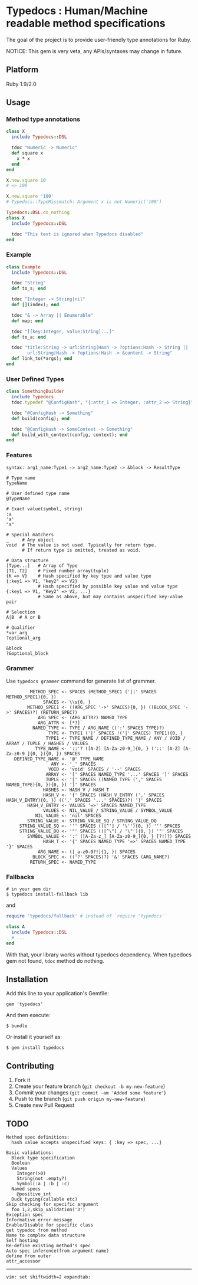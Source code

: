 # Typedocs : Human/Machine readable method specifications

The goal of the project is to provide user-friendly type annotations for Ruby.

NOTICE: This gem is very veta, any APIs/syntaxes may change in future.

## Platform

Ruby 1.9/2.0

## Usage

### Method type annotations

```ruby
class X
  include Typedocs::DSL

  tdoc "Numeric -> Numeric"
  def square x
    x * x
  end
end

X.new.square 10
# => 100

X.new.square '100'
# Typedocs::TypeMissmatch: Argument x is not Numeric('100')

Typedocs::DSL.do_nothing
class X
  include Typedocs::DSL

  tdoc "This text is ignored when Typedocs disabled"
end
```

### Example
```ruby
class Example
  include Typedocs::DSL

  tdoc "String"
  def to_s; end

  tdoc "Integer -> String|nil"
  def [](index); end

  tdoc "& -> Array || Enumerable"
  def map; end

  tdoc "[[key:Integer, value:String]...]"
  def to_a; end

  tdoc "title:String -> url:String|Hash -> ?options:Hash -> String ||
        url:String|Hash -> ?options:Hash -> &content -> String"
  def link_to(*args); end
end
```

### User Defined Types

```ruby
class SomethingBuilder
  include Typedocs
  tdoc.typedef "@ConfigHash", "{:attr_1 => Integer, :attr_2 => String}"

  tdoc "@ConfigHash -> Something"
  def build(config); end

  tdoc "@ConfigHash -> SomeContext -> Something"
  def build_with_context(config, context); end
end
```

### Features

```
syntax: arg1_name:Type1 -> arg2_name:Type2 -> &block -> ResultType

# Type name
TypeName

# User defined type name
@TypeName

# Exact value(symbol, string)
:a
'a'
"a"

# Special matchers
_     # Any object
void  # The value is not used. Typically for return type.
      # If return type is omitted, treated as void.

# Data structure
[Type...]   # Array of Type
[T1, T2]    # Fixed number array(tuple)
{K => V}    # Hash specified by key type and value type
{:key1 => V1, "key2" => V2}
            # Hash specified by possible key value and value type
{:key1 => V1, "Key2" => V2, ...}
            # Same as above, but may contains unspecified key-value pair

# Selection
A|B  # A or B

# Qualifier
*var_arg
?optional_arg

&block
?&optional_block
```

### Grammer

Use `typedocs grammer` command for generate list of grammer.

```
         METHOD_SPEC <- SPACES (METHOD_SPEC1 ('||' SPACES METHOD_SPEC1){0, })
              SPACES <- \\s{0, }
        METHOD_SPEC1 <- ((ARG_SPEC '->' SPACES){0, }) ((BLOCK_SPEC '->' SPACES)?) (RETURN_SPEC?)
            ARG_SPEC <- (ARG_ATTR?) NAMED_TYPE
            ARG_ATTR <- [*?]
          NAMED_TYPE <- TYPE / ARG_NAME ((':' SPACES TYPE)?)
                TYPE <- TYPE1 ('|' SPACES !('|' SPACES) TYPE1){0, }
               TYPE1 <- TYPE_NAME / DEFINED_TYPE_NAME / ANY / VOID / ARRAY / TUPLE / HASHES / VALUES
           TYPE_NAME <- '::'? ([A-Z] [A-Za-z0-9_]{0, } ('::' [A-Z] [A-Za-z0-9_]{0, }){0, }) SPACES
   DEFINED_TYPE_NAME <- '@' TYPE_NAME
                 ANY <- '_' SPACES
                VOID <- 'void' SPACES / '--' SPACES
               ARRAY <- '[' SPACES NAMED_TYPE '...' SPACES ']' SPACES
               TUPLE <- '[' SPACES ((NAMED_TYPE (',' SPACES NAMED_TYPE){0, }){0, }) ']' SPACES
              HASHES <- HASH_V / HASH_T
              HASH_V <- '{' SPACES (HASH_V_ENTRY (',' SPACES HASH_V_ENTRY){0, }) ((',' SPACES '...' SPACES)?) '}' SPACES
        HASH_V_ENTRY <- VALUES '=>' SPACES NAMED_TYPE
              VALUES <- NIL_VALUE / STRING_VALUE / SYMBOL_VALUE
           NIL_VALUE <- 'nil' SPACES
        STRING_VALUE <- STRING_VALUE_SQ / STRING_VALUE_DQ
     STRING_VALUE_SQ <- ''' SPACES (([^'] / '\''){0, }) ''' SPACES
     STRING_VALUE_DQ <- '"' SPACES (([^\"] / '\"'){0, }) '"' SPACES
        SYMBOL_VALUE <- ':' ([A-Za-z_] [A-Za-z0-9_]{0, } [?!]?) SPACES
              HASH_T <- '{' SPACES NAMED_TYPE '=>' SPACES NAMED_TYPE '}' SPACES
            ARG_NAME <- ([_a-z0-9?!]{1, }) SPACES
          BLOCK_SPEC <- (('?' SPACES)?) '&' SPACES (ARG_NAME?)
         RETURN_SPEC <- NAMED_TYPE
```

### Fallbacks

```
# in your gem dir
$ typedocs install-fallback lib
```

and

```ruby
require 'typedocs/fallback' # instead of `require 'typedocs'`

class A
  include Typedocs::DSL
  # ...
end
```

With that, your library works without typedocs dependency.
When typedocs gem not found, `tdoc` method do nothing.

## Installation

Add this line to your application's Gemfile:

    gem 'typedocs'

And then execute:

    $ bundle

Or install it yourself as:

    $ gem install typedocs

## Contributing

1. Fork it
2. Create your feature branch (`git checkout -b my-new-feature`)
3. Commit your changes (`git commit -am 'Added some feature'`)
4. Push to the branch (`git push origin my-new-feature`)
5. Create new Pull Request

## TODO

    Method spec definitions:
      hash value accepts unspecified keys: { :key => spec, ...}

    Basic validations:
      Block type specification
      Boolean
      Values
        Integer(>0)
        String(not .empty?)
        Symbol(:a | :b | :c)
      Named specs
        @positive_int
      Duck typing(callable etc)
    Skip checking for specific argument
      foo 1,2,skip_validation('3')
    Exception spec
    Informative error message
    Enable/Disable for specific class
    get typedoc from method
    Name to complex data structure
    Self hosting
    Re-define existing method's spec
    Auto spec inference(from argument name)
    define from outer
    attr_accessor


* * * * *


    vim: set shiftwidth=2 expandtab:
